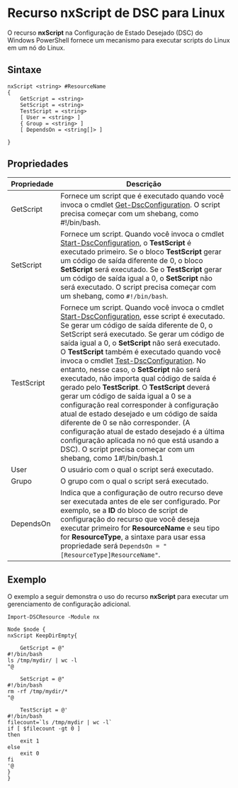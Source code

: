 # Recurso nxScript de DSC para Linux

O recurso **nxScript** na Configuração de Estado Desejado (DSC) do Windows PowerShell fornece um mecanismo para executar scripts do Linux em um nó do Linux.

## Sintaxe

```
nxScript <string> #ResourceName
{
    GetScript = <string>
    SetScript = <string>
    TestScript = <string>
    [ User = <string> ]
    { Group = <string> ]
    [ DependsOn = <string[]> ]

}
```

## Propriedades

|  Propriedade |  Descrição | 
|---|---|
| GetScript| Fornece um script que é executado quando você invoca o cmdlet [Get-DscConfiguration](https://technet.microsoft.com/en-us/library/dn521625.aspx). O script precisa começar com um shebang, como #!/bin/bash.| 
| SetScript| Fornece um script. Quando você invoca o cmdlet [Start-DscConfiguration](https://technet.microsoft.com/en-us/library/dn521623.aspx), o **TestScript** é executado primeiro. Se o bloco **TestScript** gerar um código de saída diferente de 0, o bloco **SetScript** será executado. Se o **TestScript** gerar um código de saída igual a 0, o **SetScript** não será executado. O script precisa começar com um shebang, como `#!/bin/bash`.| 
| TestScript| Fornece um script. Quando você invoca o cmdlet [Start-DscConfiguration](https://technet.microsoft.com/en-us/library/dn521623.aspx), esse script é executado. Se gerar um código de saída diferente de 0, o SetScript será executado. Se gerar um código de saída igual a 0, o **SetScript** não será executado. O **TestScript** também é executado quando você invoca o cmdlet [Test-DscConfiguration](https://technet.microsoft.com/en-us/library/dn407382.aspx). No entanto, nesse caso, o **SetScript** não será executado, não importa qual código de saída é gerado pelo **TestScript**. O **TestScript** deverá gerar um código de saída igual a 0 se a configuração real corresponder à configuração atual de estado desejado e um código de saída diferente de 0 se não corresponder. (A configuração atual de estado desejado é a última configuração aplicada no nó que está usando a DSC). O script precisa começar com um shebang, como 1#!/bin/bash.1| 
| User| O usuário com o qual o script será executado.| 
| Grupo| O grupo com o qual o script será executado.| 
| DependsOn | Indica que a configuração de outro recurso deve ser executada antes de ele ser configurado. Por exemplo, se a **ID** do bloco de script de configuração do recurso que você deseja executar primeiro for **ResourceName** e seu tipo for **ResourceType**, a sintaxe para usar essa propriedade será `DependsOn = "[ResourceType]ResourceName"`.| 

## Exemplo

O exemplo a seguir demonstra o uso do recurso **nxScript** para executar um gerenciamento de configuração adicional.

```
Import-DSCResource -Module nx 

Node $node {
nxScript KeepDirEmpty{

    GetScript = @"
#!/bin/bash
ls /tmp/mydir/ | wc -l
"@

    SetScript = @"
#!/bin/bash
rm -rf /tmp/mydir/*
"@

    TestScript = @'
#!/bin/bash
filecount=`ls /tmp/mydir | wc -l`
if [ $filecount -gt 0 ]
then
    exit 1
else
    exit 0
fi
'@
} 
}
```
<!--HONumber=Feb16_HO4-->
